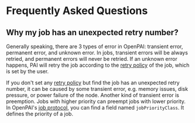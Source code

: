 # Frequently Asked Questions

## Why my job has an unexpected retry number?

Generally speaking, there are 3 types of error in OpenPAI: transient error, permanent error, and unknown error. In jobs, transient errors will be always retried, and permanent errors will never be retried. If an unknown error happens, PAI will retry the job according to the [retry policy](./how-to-use-advanced-job-settings.md#job-exit-spec-retry-policy-and-completion-policy) of the job, which is set by the user.

If you don't set any [retry policy](./how-to-use-advanced-job-settings.md#job-exit-spec-retry-policy-and-completion-policy) but find the job has an unexpected retry number, it can be caused by some transient error, e.g. memory issues, disk pressure, or power failure of the node. Another kind of transient error is preemption. Jobs with higher priority can preempt jobs with lower priority. In OpenPAI's [job protocol](https://github.com/microsoft/openpai-protocol/blob/master/schemas/v2/schema.yaml), you can find a field named `jobPriorityClass`. It defines the priority of a job.